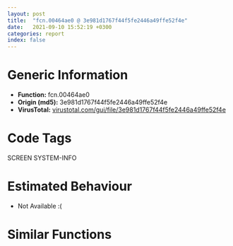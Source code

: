 ```yaml
---
layout: post
title:  "fcn.00464ae0 @ 3e981d1767f44f5fe2446a49ffe52f4e"
date:   2021-09-10 15:52:19 +0300
categories: report
index: false
---
```


# Generic Information
- **Function:** fcn.00464ae0
- **Origin (md5):** 3e981d1767f44f5fe2446a49ffe52f4e
- **VirusTotal:** [virustotal.com/gui/file/3e981d1767f44f5fe2446a49ffe52f4e][virustotal_ref]

# Code Tags
<span class="tag" id="SCREEN">SCREEN</span>
<span class="tag" id="SYSTEM-INFO">SYSTEM-INFO</span>


# Estimated Behaviour
<ul><li class="bhv-desc" id="na">Not Available :(</li></ul>

# Similar Functions
<script type="text/javascript" src="https://www.gstatic.com/charts/loader.js"></script>
<script type="text/javascript">

    google.charts.load('current', {'packages':['corechart']});
    google.charts.setOnLoadCallback(drawChart);

    function drawChart() {
    var data = new google.visualization.DataTable();
        data.addColumn('number', 'X');
        data.addColumn('number', 'Y');
        data.addColumn({type: 'string', role: 'tooltip', 'p': {'html': true}});
        data.addColumn({'type': 'string', 'role': 'style'});
        
        data.addRows([
    [0, 0, '<b><a href="/report/fcn.00464ae0@3e981d1767f44f5fe2446a49ffe52f4e">fcn.00464ae0</a><br>@3e981d1767f44f5fe2446a49ffe52f4e</b><br>', 'point { fill-color: #e0440e; }'],

        ]);

    var options = {
        title: 'Similarity Plot',
        legend: 'none',
        colors: ['#dedbd9', '#e6693e', '#ec8f6e', '#f3b49f', '#f6c7b6'],
        tooltip: {isHtml: true, trigger: 'both'},
        explorer: {
        actions: ["dragToZoom", "rightClickToReset"],
        },
        chartArea: {
        width: '80%',
        height: '80%'
        },
        width: '100%',
        height: '100%'
    };

    var chart = new google.visualization.ScatterChart(document.getElementById('chart_div'));

    chart.draw(data, options);
    }
    
</script>


<div id="chart_div" style="width: 100%px; height: 100%;"></div>

# Disassembled Code
{% highlight nasm %}

mov eax, dword
push 0xffffffffffffffff
push 0x4c2a68
push eax
mov dword
sub esp, 0x34
push ebx
push ebp
push esi
mov esi, ecx
push edi
mov eax, dword[esi+0x5c]
mov eax, dword[eax-8]
test eax, eax
jne off.b54
mov ecx, dword[esi+0x58]
mov eax, dword[ecx-8]
test eax, eax
je off.b237
push esi
lea ecx, [esp+0x34]
call fcn.004ba67e
lea edx, [esi+0x90]
lea ecx, [esp+0x30]
push edx
mov dword[esp+0x50], 0
call fcn.004b9f7a
mov ebp, dword[sym.imp.GDI32.dll_GetTextExtentPoint32A]
mov dword[esp+0x10], eax
mov eax, dword[esi+0x5c]
xor ebx, ebx
xor edi, edi
mov ecx, dword[eax-8]
test ecx, ecx
je off.b137
mov ecx, dword[eax-8]
lea edx, [esp+0x18]
push edx
push ecx
push eax
mov eax, dword[esp+0x44]
push eax
call ebp
mov ebx, dword[esp+0x18]
mov edi, dword[esp+0x1c]
mov ecx, dword[esi+0x58]
mov eax, dword[ecx-8]
test eax, eax
je off.b186
mov eax, ecx
lea edx, [esp+0x18]
push edx
mov ecx, dword[eax-8]
push ecx
push eax
mov eax, dword[esp+0x44]
push eax
call ebp
mov eax, dword[esp+0x18]
cmp eax, ebx
jle off.b176
mov ebx, eax
mov eax, dword[esp+0x1c]
cmp eax, edi
jle off.b186
mov edi, eax
mov ecx, dword[esp+0x10]
push ecx
lea ecx, [esp+0x34]
call fcn.004b9f7a
mov eax, dword[esi+0x4c]
mov dword[esp+0x4c], 0xffffffff
lea ecx, [eax+eax]
add edi, ecx
add ebx, ecx
lea ecx, [esp+0x30]
lea edx, [edi+eax*2+2]
mov dword[esp+0x14], edx
call fcn.004ba6f0
jmp off.b241
mov ebx, dword[esp+0x10]
mov ecx, dword[esi+0x3c]
mov eax, 0x92492493
imul ecx
add edx, ecx
mov dword[esi+0x40], 7
sar edx, 2
mov eax, edx
shr eax, 0x1f
add edx, eax
mov eax, ecx
mov edi, edx
mov ecx, 7
cdq
idiv ecx
mov dword[esi+0x44], edi
test edx, edx
je off.b293
inc edi
mov dword[esi+0x44], edi
mov eax, dword[esi+0x1c]
lea edx, [esp+0x20]
push edx
push eax
call dword[sym.imp.USER32.dll_GetWindowRect]
mov eax, dword[esi+0x48]
mov edx, dword[esi+0x44]
mov ecx, dword[esi+0x4c]
imul edx, eax
imul eax, dword[esi+0x40]
mov ebp, dword[esp+0x24]
lea edi, [esi+0x80]
shl ecx, 1
add edx, ecx
add eax, ecx
mov ecx, dword[esp+0x20]
add edx, ebp
add eax, ecx
push edx
push eax
mov eax, ebp
push eax
push ecx
push edi
call dword[sym.imp.USER32.dll_SetRect]
mov ecx, dword[esi+0x58]
mov eax, dword[ecx-8]
test eax, eax
je off.b459
mov edx, dword[edi+8]
mov ecx, dword[edi]
sub edx, ecx
cmp ebx, edx
jle off.b392
mov eax, ecx
add eax, ebx
mov dword[esi+0x88], eax
mov eax, dword[esi+0x4c]
mov ebx, dword[edi+8]
mov edx, dword[edi]
lea ebp, [esi+0x70]
lea ecx, [eax+eax]
sub ebx, edx
mov edx, dword[esp+0x14]
sub ebx, ecx
add ecx, edx
push ecx
lea ecx, [eax+ebx]
push ecx
push eax
push eax
push ebp
call dword[sym.imp.USER32.dll_SetRect]
mov edx, dword[esi+0x4c]
mov eax, dword[ebp+4]
mov ecx, dword[ebp+0xc]
shl edx, 1
sub edx, eax
mov eax, dword[esi+0x8c]
add edx, ecx
add eax, edx
mov dword[esi+0x8c], eax
mov eax, dword[esi+0x5c]
mov ecx, dword[eax-8]
test ecx, ecx
je off.b574
mov ecx, dword[edi+8]
mov edx, dword[edi]
sub ecx, edx
cmp ebx, ecx
jle off.b488
add edx, ebx
mov dword[esi+0x88], edx
mov eax, dword[esi+0x4c]
mov ebp, dword[edi+4]
lea ebx, [esi+0x60]
lea ecx, [eax+eax]
mov edx, ecx
mov ecx, dword[edi+8]
sub ecx, edx
mov edx, dword[edi]
sub ecx, edx
mov edx, dword[edi+0xc]
sub edx, ebp
mov ebp, dword[esp+0x14]
add edx, eax
add ecx, eax
add edx, ebp
mov ebp, dword[edi+4]
push edx
mov edx, dword[edi+0xc]
sub edx, ebp
push ecx
push edx
push eax
push ebx
call dword[sym.imp.USER32.dll_SetRect]
mov eax, dword[esi+0x4c]
mov ebp, dword[ebx+4]
mov edx, dword[ebx+0xc]
mov ecx, dword[esi+0x8c]
shl eax, 1
sub eax, ebp
add eax, edx
add ecx, eax
mov dword[esi+0x8c], ecx
mov ebp, dword[sym.imp.USER32.dll_GetSystemMetrics]
push 1
call ebp
push 0
mov ebx, eax
call ebp
mov ecx, dword[esi+0x88]
mov ebp, dword[sym.imp.USER32.dll_OffsetRect]
cmp ecx, eax
jle off.b614
sub eax, ecx
push 0
push eax
push edi
call ebp
mov eax, dword[edi]
test eax, eax
jge off.b628
neg eax
push 0
push eax
push edi
call ebp
mov eax, dword[esi+0x8c]
cmp eax, ebx
jle off.b646
sub ebx, eax
push ebx
push 0
push edi
call ebp
mov eax, dword[edi+4]
mov edx, dword[edi+0xc]
mov ecx, dword[edi]
sub edx, eax
push 1
push edx
mov edx, dword[edi+8]
sub edx, ecx
push edx
push eax
push ecx
mov ecx, esi
call fcn.004b7f6f
mov ecx, dword[esp+0x44]
pop edi
pop esi
pop ebp
pop ebx
mov dword
add esp, 0x40
ret

{% endhighlight %}

[virustotal_ref]: https://www.virustotal.com/gui/file/3e981d1767f44f5fe2446a49ffe52f4e